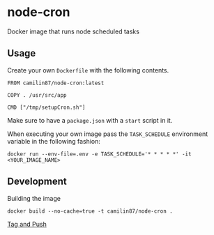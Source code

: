 # node-cron  
Docker image that runs node scheduled tasks

## Usage  
Create your own `Dockerfile` with the following contents.

```
FROM camilin87/node-cron:latest

COPY . /usr/src/app

CMD ["/tmp/setupCron.sh"]
```

Make sure to have a `package.json` with a `start` script in it.

When executing your own image pass the `TASK_SCHEDULE` environment variable in the following fashion:

```
docker run --env-file=.env -e TASK_SCHEDULE='* * * * *' -it <YOUR_IMAGE_NAME>
```


## Development  

Building the image

```
docker build --no-cache=true -t camilin87/node-cron .
```

[Tag and Push](https://docs.docker.com/mac/step_six/)
